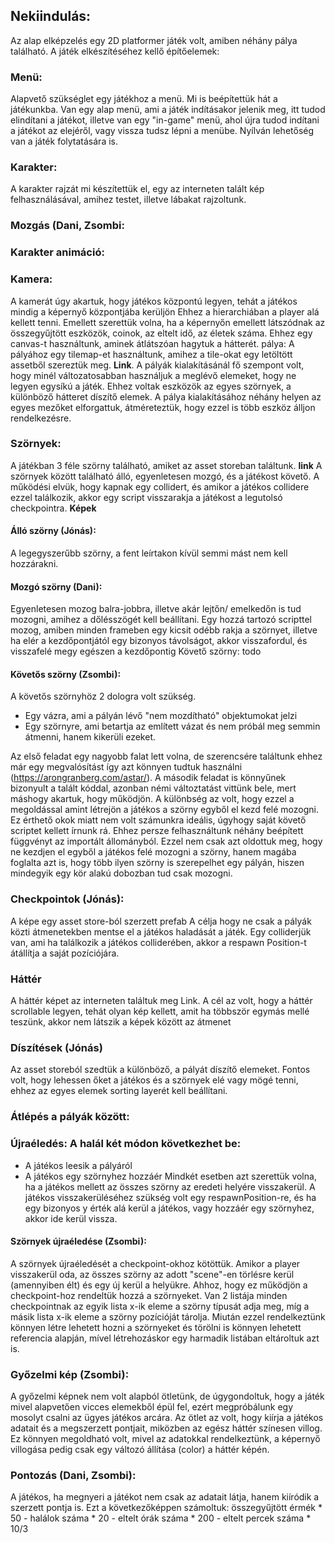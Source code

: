 ## Nekiindulás:
Az alap elképzelés egy 2D platformer játék volt, amiben néhány pálya található.
A játék elkészítéséhez kellő építőelemek:

### Menü:
Alapvető szükséglet egy játékhoz a menü. Mi is beépítettük hát a játékunkba. Van egy alap menü, ami a játék indításakor jelenik meg, itt tudod elindítani a játékot, illetve van egy "in-game" menü, ahol újra tudod indítani a játékot az elejéről, vagy vissza tudsz lépni a menübe. Nyílván lehetőség van a játék folytatására is.

### Karakter:
A karakter rajzát mi készítettük el, egy az interneten talált kép felhasználásával, amihez testet, illetve lábakat rajzoltunk.

### Mozgás (Dani, Zsombi:

### Karakter animáció:

### Kamera:
A kamerát úgy akartuk, hogy játékos központú legyen, tehát a játékos mindig a képernyő központjába kerüljön
Ehhez a hierarchiában a player alá kellett tenni.
Emellett szerettük volna, ha a képernyőn emellett látszódnak az összegyűjtött
eszközök, coinok, az eltelt idő, az életek száma.
Ehhez egy canvas-t használtunk, aminek átlátszóan hagytuk a hátterét.
pálya: A pályához egy tilemap-et használtunk, amihez a tile-okat egy letöltött assetből
szereztük meg. **Link**. A pályák kialakításánál fő szempont volt, hogy minél változatosabban
használjuk a meglévő elemeket, hogy ne legyen egysíkú a játék.
Ehhez voltak eszközök az egyes szörnyek, a különböző hátteret díszítő elemek.
A pálya kialakításához néhány helyen az egyes mezőket elforgattuk, átméreteztük, hogy ezzel is 
több eszköz álljon rendelkezésre.

### Szörnyek: 
A játékban 3 féle szörny található, amiket az asset storeban találtunk. **link**
A szörnyek között található álló, egyenletesen mozgó, és a játékost követő.
A működési elvük, hogy kapnak egy collidert, és amikor a játékos collidere ezzel találkozik, akkor egy script visszarakja a játékost a legutolsó checkpointra.
**Képek**
#### Álló szörny (Jónás):
A legegyszerűbb szörny, a fent leírtakon kívül semmi mást nem kell hozzárakni.

#### Mozgó szörny (Dani): 
Egyenletesen mozog balra-jobbra, illetve akár lejtőn/ emelkedőn is tud mozogni, 
amihez a dőlésszögét kell beállítani. Egy hozzá tartozó scripttel mozog, amiben minden frameben egy kicsit odébb rakja a szörnyet,
illetve ha elér a kezdőpontjától egy bizonyos távolságot, akkor visszafordul, és visszafelé megy egészen a kezdőpontig
Követő szörny: todo

#### Követős szörny (Zsombi):
A követős szörnyhöz 2 dologra volt szükség. 
- Egy vázra, ami a pályán lévő "nem mozdítható" objektumokat jelzi
- Egy szörnyre, ami betartja az említett vázat és nem próbál meg semmin átmenni, hanem kikerüli ezeket. 

Az első feladat egy nagyobb falat lett volna, de szerencsére találtunk ehhez már egy megvalósítást így azt könnyen tudtuk használni (https://arongranberg.com/astar/).
A második feladat is könnyűnek bizonyult a talált kóddal, azonban némi változtatást vittünk bele, mert máshogy akartuk, hogy működjön.
A különbség az volt, hogy ezzel a megoldással amint létrejön a játékos a szörny egyből el kezd felé mozogni. Ez érthető okok miatt nem volt számunkra ideális, úgyhogy saját követő scriptet kellett írnunk rá. Ehhez persze felhasználtunk néhány beépített függvényt az importált állományból. Ezzel nem csak azt oldottuk meg, hogy ne kezdjen el egyből a játékos felé mozogni a szörny, hanem magába foglalta azt is, hogy több ilyen szörny is szerepelhet egy pályán, hiszen mindegyik egy kör alakú dobozban tud csak mozogni. 


### Checkpointok (Jónás):
A képe egy asset store-ból szerzett prefab
A célja hogy ne csak a pályák közti átmenetekben mentse el a játékos haladását a játék.
Egy colliderjük van, ami ha találkozik a játékos colliderében, akkor a respawn Position-t átállítja 
a saját pozíciójára.

### Háttér
A háttér képet az interneten találtuk meg Link.
A cél az volt, hogy a háttér scrollable legyen, tehát olyan kép kellett, amit ha többször
egymás mellé teszünk, akkor nem látszik a képek között az átmenet


### Díszítések (Jónás)
Az asset storeból szedtük a különböző, a pályát díszítő elemeket. Fontos volt, hogy lehessen őket a játékos és a szörnyek
elé vagy mögé tenni, ehhez az egyes elemek sorting layerét kell beállítani.

### Átlépés a pályák között:

### Újraéledés: A halál két módon következhet be:
- A játékos leesik a pályáról
- A játékos egy szörnyhez hozzáér
Mindkét esetben azt szerettük volna, ha a játékos mellett az összes szörny az eredeti helyére visszakerül.
A játékos visszakerüléséhez szükség volt egy respawnPosition-re, és ha egy bizonyos y érték alá kerül a játékos, 
vagy hozzáér egy szörnyhez, akkor ide kerül vissza.

#### Szörnyek újraéledése (Zsombi):
A szörnyek újraéledését a checkpoint-okhoz kötöttük. Amikor a player visszakerül oda, az összes szörny az adott "scene"-en törlésre kerül (amennyiben élt) és egy új kerül a helyükre. Ahhoz, hogy ez működjön a checkpoint-hoz rendeltük hozzá a szörnyeket. Van 2 listája minden checkpointnak az egyik lista x-ik eleme a szörny típusát adja meg, míg a másik lista x-ik eleme a szörny pozícióját tárolja. Miután ezzel rendelkeztünk könnyen létre lehetett hozni a szörnyeket és törölni is könnyen lehetett referencia alapján, mível létrehozáskor egy harmadik listában eltároltuk azt is. 

### Győzelmi kép (Zsombi): 
A győzelmi képnek nem volt alapból ötletünk, de úgygondoltuk, hogy a játék mivel alapvetően vicces elemekből épül fel, ezért megpróbálunk egy mosolyt csalni az ügyes játékos arcára. Az ötlet az volt, hogy kiírja a játékos adatait és a megszerzett pontjait, miközben az egész háttér színesen villog. Ez könnyen megoldható volt, mivel az adatokkal rendelkeztünk, a képernyő villogása pedig csak egy változó állítása (color) a háttér képén. 

### Pontozás (Dani, Zsombi):
A játékos, ha megnyeri a játékot nem csak az adatait látja, hanem kiíródik a szerzett pontja is. 
Ezt a következőképpen számoltuk: összegyűjtött érmék * 50 - halálok száma * 20 - eltelt órák száma * 200 - eltelt percek száma * 10/3

